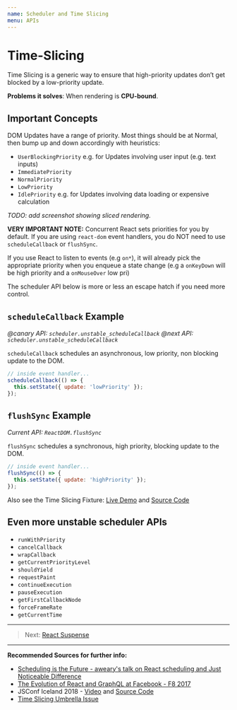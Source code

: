 ```yaml
---
name: Scheduler and Time Slicing
menu: APIs
---
```


# Time-Slicing

Time Slicing is a generic way to ensure that high-priority updates don’t get blocked by a low-priority update.

**Problems it solves**: When rendering is **CPU-bound**.

## Important Concepts

DOM Updates have a range of priority. Most things should be at Normal, then bump up and down accordingly with heuristics:

- `UserBlockingPriority` e.g. for Updates involving user input (e.g. text inputs)
- `ImmediatePriority`
- `NormalPriority`
- `LowPriority`
- `IdlePriority` e.g. for Updates involving data loading or expensive calculation

_TODO: add screenshot showing sliced rendering._

**VERY IMPORTANT NOTE:** Concurrent React sets priorities for you by default.
If you are using `react-dom` event handlers, you do NOT need to use `scheduleCallback` or `flushSync`.

If you use React to listen to events (e.g `on*`),
it will already pick the appropriate priority when you enqueue a state change
(e.g a `onKeyDown` will be high priority and a `onMouseOver` low pri)

The scheduler API below is more or less an escape hatch if you need more control.

## `scheduleCallback` Example

_@canary API: `scheduler.unstable_scheduleCallback`_
_@next API: `scheduler.unstable_scheduleCallback`_

`scheduleCallback` schedules an asynchronous, low priority, non blocking update to the DOM.

```js
// inside event handler...
scheduleCallback(() => {
  this.setState({ update: 'lowPriority' });
});
```

## `flushSync` Example

_Current API: `ReactDOM.flushSync`_

`flushSync` schedules a synchronous, high priority, blocking update to the DOM.

```js
// inside event handler...
flushSync(() => {
  this.setState({ update: 'highPriority' });
});
```

Also see the Time Slicing Fixture: [Live Demo](https://timeslicing-unstable-demo.surge.sh/) and [Source Code](https://github.com/facebook/react/tree/master/fixtures/unstable-async/time-slicing)

## Even more unstable scheduler APIs

- `runWithPriority`
- `cancelCallback`
- `wrapCallback`
- `getCurrentPriorityLevel`
- `shouldYield`
- `requestPaint`
- `continueExecution`
- `pauseExecution`
- `getFirstCallbackNode`
- `forceFrameRate`
- `getCurrentTime`

---

> Next: [React Suspense](/apis/react-suspense.md)

---

**Recommended Sources for further info:**

- [Scheduling is the Future - aweary's talk on React scheduling and Just Noticeable Difference](https://www.youtube.com/watch?v=Iyrf52cwxQI)
- [The Evolution of React and GraphQL at Facebook - F8 2017](https://developers.facebook.com/videos/f8-2017/the-evolution-of-react-and-graphql-at-facebook-and-beyond/)
- JSConf Iceland 2018 - [Video](https://www.youtube.com/watch?v=nLF0n9SACd4) and [Source Code](https://github.com/facebook/react/tree/master/fixtures/unstable-async/time-slicing)
- [Time Slicing Umbrella Issue](https://github.com/facebook/react/issues/13306)
